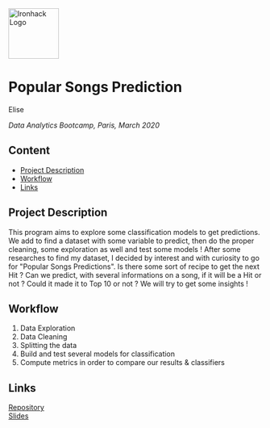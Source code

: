 <img src="https://bit.ly/2VnXWr2" alt="Ironhack Logo" width="100"/>

# Popular Songs Prediction
Elise

*Data Analytics Bootcamp, Paris, March 2020*

## Content
- [Project Description](#project-description)
- [Workflow](#workflow)
- [Links](#links)

## Project Description
This program aims to explore some classification models to get predictions. We add to find a dataset with some variable to predict, then do the proper cleaning, some exploration as well and test some models !
After some researches to find my dataset, I decided by interest and with curiosity to go for "Popular Songs Predictions". Is there some sort of recipe to get the next Hit ? 
Can we predict, with several informations on a song, if it will be a Hit or not ? Could it made it to Top 10 or not ? We will try to get some insights ! 

## Workflow
1. Data Exploration
2. Data Cleaning
3. Splitting the data
4. Build and test several models for classification
5. Compute metrics in order to compare our results & classifiers

## Links

[Repository](https://github.com/esilesvn/0323_2020DATAPAR/Projects/Popular_Songs_Predict/)  
[Slides](https://docs.google.com/presentation/d/1OPCoAW2VUUippXguzWnEXhU0CuGboM1T3dwRS1aXGwA/edit?usp=sharing/)
